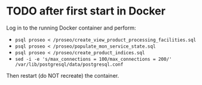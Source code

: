 TODO after first start in Docker
================================

Log in to the running Docker container and perform:
- `psql proseo < /proseo/create_view_product_processing_facilities.sql`
- `psql proseo < /proseo/populate_mon_service_state.sql`
- `psql proseo < /proseo/create_product_indices.sql`
- `sed -i -e 's/max_connections = 100/max_connections = 200/' /var/lib/postgresql/data/postgresql.conf`

Then restart (do NOT recreate) the container.
